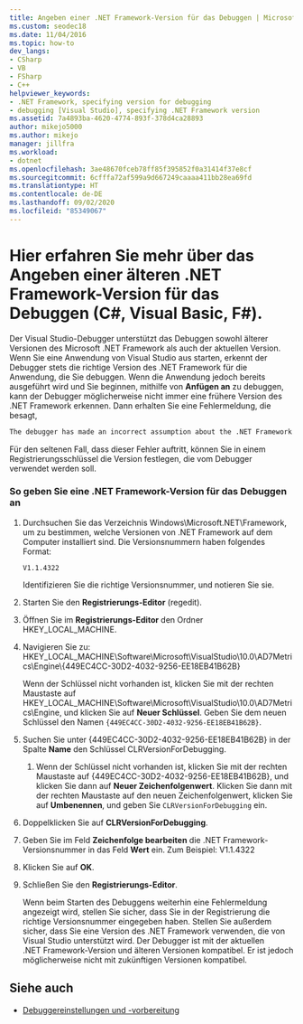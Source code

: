 ```yaml
---
title: Angeben einer .NET Framework-Version für das Debuggen | Microsoft-Dokumentation
ms.custom: seodec18
ms.date: 11/04/2016
ms.topic: how-to
dev_langs:
- CSharp
- VB
- FSharp
- C++
helpviewer_keywords:
- .NET Framework, specifying version for debugging
- debugging [Visual Studio], specifying .NET Framework version
ms.assetid: 7a4893ba-4620-4774-893f-378d4ca28893
author: mikejo5000
ms.author: mikejo
manager: jillfra
ms.workload:
- dotnet
ms.openlocfilehash: 3ae48670fceb78ff85f395852f0a31414f37e8cf
ms.sourcegitcommit: 6cfffa72af599a9d667249caaaa411bb28ea69fd
ms.translationtype: HT
ms.contentlocale: de-DE
ms.lasthandoff: 09/02/2020
ms.locfileid: "85349067"
---
```

# <a name="specify-an-older-net-framework-version-for-debugging-c-visual-basic-f"></a>Hier erfahren Sie mehr über das Angeben einer älteren .NET Framework-Version für das Debuggen (C#, Visual Basic, F#).

Der Visual Studio-Debugger unterstützt das Debuggen sowohl älterer Versionen des Microsoft .NET Framework als auch der aktuellen Version. Wenn Sie eine Anwendung von Visual Studio aus starten, erkennt der Debugger stets die richtige Version des .NET Framework für die Anwendung, die Sie debuggen. Wenn die Anwendung jedoch bereits ausgeführt wird und Sie beginnen, mithilfe von **Anfügen an** zu debuggen, kann der Debugger möglicherweise nicht immer eine frühere Version des .NET Framework erkennen. Dann erhalten Sie eine Fehlermeldung, die besagt,

``` cmd
The debugger has made an incorrect assumption about the .NET Framework version your application is going to use.
```

Für den seltenen Fall, dass dieser Fehler auftritt, können Sie in einem Registrierungsschlüssel die Version festlegen, die vom Debugger verwendet werden soll.

### <a name="to-specify-a-net-framework-version-for-debugging"></a>So geben Sie eine .NET Framework-Version für das Debuggen an

1. Durchsuchen Sie das Verzeichnis Windows\Microsoft.NET\Framework, um zu bestimmen, welche Versionen von .NET Framework auf dem Computer installiert sind. Die Versionsnummern haben folgendes Format:

    `V1.1.4322`

    Identifizieren Sie die richtige Versionsnummer, und notieren Sie sie.

2. Starten Sie den **Registrierungs-Editor** (regedit).

3. Öffnen Sie im **Registrierungs-Editor** den Ordner HKEY_LOCAL_MACHINE.

4. Navigieren Sie zu: HKEY_LOCAL_MACHINE\Software\Microsoft\VisualStudio\10.0\AD7Metrics\Engine\\{449EC4CC-30D2-4032-9256-EE18EB41B62B}

    Wenn der Schlüssel nicht vorhanden ist, klicken Sie mit der rechten Maustaste auf HKEY_LOCAL_MACHINE\Software\Microsoft\VisualStudio\10.0\AD7Metrics\Engine, und klicken Sie auf **Neuer Schlüssel**. Geben Sie dem neuen Schlüssel den Namen `{449EC4CC-30D2-4032-9256-EE18EB41B62B}`.

5. Suchen Sie unter {449EC4CC-30D2-4032-9256-EE18EB41B62B} in der Spalte **Name** den Schlüssel CLRVersionForDebugging.

   1. Wenn der Schlüssel nicht vorhanden ist, klicken Sie mit der rechten Maustaste auf {449EC4CC-30D2-4032-9256-EE18EB41B62B}, und klicken Sie dann auf **Neuer Zeichenfolgenwert**. Klicken Sie dann mit der rechten Maustaste auf den neuen Zeichenfolgenwert, klicken Sie auf **Umbenennen**, und geben Sie `CLRVersionForDebugging` ein.

6. Doppelklicken Sie auf **CLRVersionForDebugging**.

7. Geben Sie im Feld **Zeichenfolge bearbeiten** die .NET Framework-Versionsnummer in das Feld **Wert** ein. Zum Beispiel: V1.1.4322

8. Klicken Sie auf **OK**.

9. Schließen Sie den **Registrierungs-Editor**.

     Wenn beim Starten des Debuggens weiterhin eine Fehlermeldung angezeigt wird, stellen Sie sicher, dass Sie in der Registrierung die richtige Versionsnummer eingegeben haben. Stellen Sie außerdem sicher, dass Sie eine Version des .NET Framework verwenden, die von Visual Studio unterstützt wird. Der Debugger ist mit der aktuellen .NET Framework-Version und älteren Versionen kompatibel. Er ist jedoch möglicherweise nicht mit zukünftigen Versionen kompatibel.

## <a name="see-also"></a>Siehe auch
- [Debuggereinstellungen und -vorbereitung](../debugger/debugger-settings-and-preparation.md)